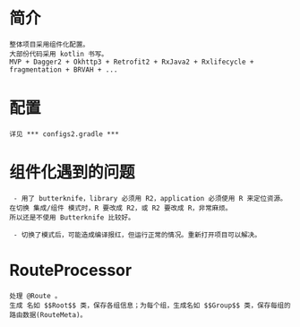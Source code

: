 # 简介
    整体项目采用组件化配置。
    大部份代码采用 kotlin 书写。
    MVP + Dagger2 + Okhttp3 + Retrofit2 + RxJava2 + Rxlifecycle + fragmentation + BRVAH + ...

# 配置
    详见 *** configs2.gradle *** 
    
# 组件化遇到的问题
     - 用了 butterknife，library 必须用 R2，application 必须使用 R 来定位资源。
    在切换 集成/组件 模式时，R 要改成 R2，或 R2 要改成 R，非常麻烦。
    所以还是不使用 Butterknife 比较好。
    
     - 切换了模式后，可能造成编译报红，但运行正常的情况。重新打开项目可以解决。
     
# RouteProcessor
    处理 @Route 。
    生成 名如 $$Root$$ 类，保存各组信息；为每个组，生成名如 $$Group$$ 类，保存每组的路由数据(RouteMeta)。